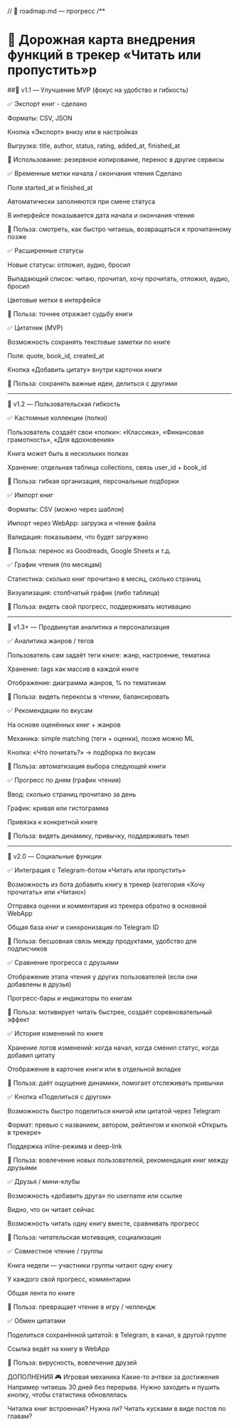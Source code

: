 // 📁 roadmap.md — прогресс
/**
# 🚀 Дорожная карта внедрения функций в трекер «Читать или пропустить»р

##🔹 v1.1 — Улучшение MVP (фокус на удобство и гибкость)

✅ Экспорт книг - сделано

Форматы: CSV, JSON

Кнопка «Экспорт» внизу или в настройках

Выгрузка: title, author, status, rating, added_at, finished_at

📍 Использование: резервное копирование, перенос в другие сервисы

✅ Временные метки начала / окончания чтения Сделано

Поля started_at и finished_at

Автоматически заполняются при смене статуса

В интерфейсе показывается дата начала и окончания чтения

📍 Польза: смотреть, как быстро читаешь, возвращаться к прочитанному позже

✅ Расширенные статусы

Новые статусы: отложил, аудио, бросил

Выпадающий список: читаю, прочитал, хочу прочитать, отложил, аудио, бросил

Цветовые метки в интерфейсе

📍 Польза: точнее отражает судьбу книги

✅ Цитатник (MVP)

Возможность сохранять текстовые заметки по книге

Поля: quote, book_id, created_at

Кнопка «Добавить цитату» внутри карточки книги

📍 Польза: сохранять важные идеи, делиться с другими

---

🔹 v1.2 — Пользовательская гибкость

✅ Кастомные коллекции (полки)

Пользователь создаёт свои «полки»: «Классика», «Финансовая грамотность», «Для вдохновения»

Книга может быть в нескольких полках

Хранение: отдельная таблица collections, связь user_id + book_id

📍 Польза: гибкая организация, персональные подборки

✅ Импорт книг

Форматы: CSV (можно через шаблон)

Импорт через WebApp: загрузка и чтение файла

Валидация: показываем, что будет загружено

📍 Польза: перенос из Goodreads, Google Sheets и т.д.

✅ График чтения (по месяцам)

Статистика: сколько книг прочитано в месяц, сколько страниц

Визуализация: столбчатый график (либо таблица)

📍 Польза: видеть свой прогресс, поддерживать мотивацию

---

🔹 v1.3+ — Продвинутая аналитика и персонализация

✅ Аналитика жанров / тегов

Пользователь сам задаёт теги книге: жанр, настроение, тематика

Хранение: tags как массив в каждой книге

Отображение: диаграмма жанров, % по тематикам

📍 Польза: видеть перекосы в чтении, балансировать

✅ Рекомендации по вкусам

На основе оценённых книг + жанров

Механика: simple matching (теги + оценки), позже можно ML

Кнопка: «Что почитать?» → подборка по вкусам

📍 Польза: автоматизация выбора следующей книги

✅ Прогресс по дням (график чтения)

Ввод: сколько страниц прочитано за день

График: кривая или гистограмма

Привязка к конкретной книге

📍 Польза: видеть динамику, привычку, поддерживать темп

---

🔹 v2.0 — Социальные функции

✅ Интеграция с Telegram-ботом «Читать или пропустить»

Возможность из бота добавить книгу в трекер (категория «Хочу прочитать» или «Читаю»)

Отправка оценки и комментария из трекера обратно в основной WebApp

Общая база книг и синхронизация по Telegram ID

📍 Польза: бесшовная связь между продуктами, удобство для подписчиков

✅ Сравнение прогресса с друзьями

Отображение этапа чтения у других пользователей (если они добавлены в друзья)

Прогресс-бары и индикаторы по книгам

📍 Польза: мотивирует читать быстрее, создаёт соревновательный эффект

✅ История изменений по книге

Хранение логов изменений: когда начал, когда сменил статус, когда добавил цитату

Отображение в карточке книги или в отдельной вкладке

📍 Польза: даёт ощущение динамики, помогает отслеживать привычки

✅ Кнопка «Поделиться с другом»

Возможность быстро поделиться книгой или цитатой через Telegram

Формат: превью с названием, автором, рейтингом и кнопкой «Открыть в трекере»

Поддержка inline-режима и deep-link

📍 Польза: вовлечение новых пользователей, рекомендация книг между друзьями

✅ Друзья / мини-клубы

Возможность «добавить друга» по username или ссылке

Видно, что он читает сейчас

Возможность читать одну книгу вместе, сравнивать прогресс

📍 Польза: читательская мотивация, социализация

✅ Совместное чтение / группы

Книга недели — участники группы читают одну книгу

У каждого свой прогресс, комментарии

Общая лента по книге

📍 Польза: превращает чтение в игру / челлендж

✅ Обмен цитатами

Поделиться сохранённой цитатой: в Telegram, в канал, в другой группе

Ссылка ведёт на книгу в WebApp

📍 Польза: вирусность, вовлечение друзей

ДОПОЛНЕНИЯ
🎮 Игровая механика
Какие-то ачтвки за достижения
Например читаешь 30 дней без перерыва. Нужно заходить и пушить кнопку, чтобы статистика обновлялась

Читалка книг встроенная? Нужна ли?
Читать кусками в виде постов по главам?
